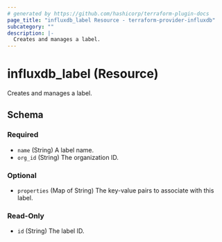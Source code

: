 ```yaml
---
# generated by https://github.com/hashicorp/terraform-plugin-docs
page_title: "influxdb_label Resource - terraform-provider-influxdb"
subcategory: ""
description: |-
  Creates and manages a label.
---
```


# influxdb_label (Resource)

Creates and manages a label.



<!-- schema generated by tfplugindocs -->
## Schema

### Required

- `name` (String) A label name.
- `org_id` (String) The organization ID.

### Optional

- `properties` (Map of String) The key-value pairs to associate with this label.

### Read-Only

- `id` (String) The label ID.
